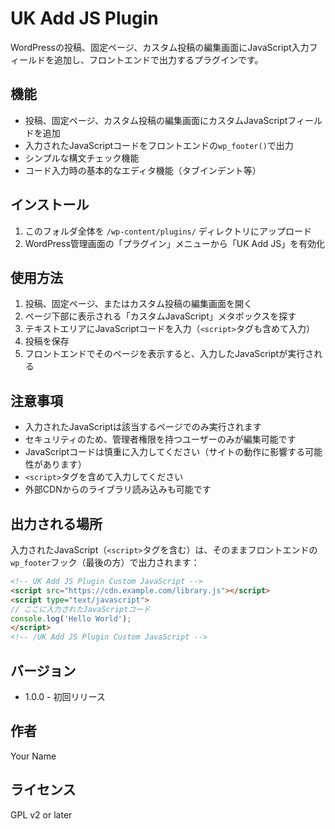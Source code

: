 # UK Add JS Plugin

WordPressの投稿、固定ページ、カスタム投稿の編集画面にJavaScript入力フィールドを追加し、フロントエンドで出力するプラグインです。

## 機能

- 投稿、固定ページ、カスタム投稿の編集画面にカスタムJavaScriptフィールドを追加
- 入力されたJavaScriptコードをフロントエンドの`wp_footer()`で出力
- シンプルな構文チェック機能
- コード入力時の基本的なエディタ機能（タブインデント等）

## インストール

1. このフォルダ全体を `/wp-content/plugins/` ディレクトリにアップロード
2. WordPress管理画面の「プラグイン」メニューから「UK Add JS」を有効化

## 使用方法

1. 投稿、固定ページ、またはカスタム投稿の編集画面を開く
2. ページ下部に表示される「カスタムJavaScript」メタボックスを探す
3. テキストエリアにJavaScriptコードを入力（`<script>`タグも含めて入力）
4. 投稿を保存
5. フロントエンドでそのページを表示すると、入力したJavaScriptが実行される

## 注意事項

- 入力されたJavaScriptは該当するページでのみ実行されます
- セキュリティのため、管理者権限を持つユーザーのみが編集可能です
- JavaScriptコードは慎重に入力してください（サイトの動作に影響する可能性があります）
- `<script>`タグを含めて入力してください
- 外部CDNからのライブラリ読み込みも可能です

## 出力される場所

入力されたJavaScript（`<script>`タグを含む）は、そのままフロントエンドの`wp_footer`フック（最後の方）で出力されます：

```html
<!-- UK Add JS Plugin Custom JavaScript -->
<script src="https://cdn.example.com/library.js"></script>
<script type="text/javascript">
// ここに入力されたJavaScriptコード
console.log('Hello World');
</script>
<!-- /UK Add JS Plugin Custom JavaScript -->
```

## バージョン

- 1.0.0 - 初回リリース

## 作者

Your Name

## ライセンス

GPL v2 or later

